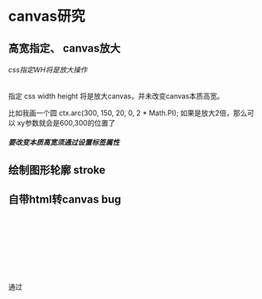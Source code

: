
# canvas研究

## 高宽指定、 canvas放大
###### css指定WH将是放大操作

指定 css width height 将是放大canvas，并未改变canvas本质高宽。

比如我画一个圆
ctx.arc(300, 150, 20, 0, 2 * Math.PI);
如果是放大2倍，那么可以 xy参数就会是600,300的位置了

##### 要改变本质高宽须通过设置标签属性


## 绘制图形轮廓 stroke



## 自带html转canvas bug

通过 <svg> + <foreignObject> + new Blob 将html写入 canvas。再canvas.toDataURL 就报错。。
报错信息：
Uncaught SecurityError: Failed to execute 'toDataURL' on 'HTMLCanvasElement': Tainted canvases may not be exported.

说是 webkit 内核浏览器的bug，firefox没问题
